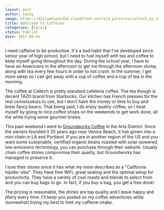 ```yaml
---
layout: post
author: Sunny
image: https://d31japmlpdv3k4.cloudfront.net/old_pictures/caltech_as_it_happens/6a0105349b8251970b01b8d29fff6c970c.jpg
title: Addicted to Caffeine
categories: [local]
status: Publish
date: 2017-09-01
---
```





I need caffeine to be productive. It's a bad habit that I've developed since senior year of high school, but I need to fuel myself with tea and coffee to keep myself going throughout the day. During the school year, I have to have an Americano in the afternoon to get me through the afternoon slump, along with tea every few hours in order to not crash. In the summer, I get more sleep so I can get away with a cup of coffee and a cup of tea in the morning.


The coffee at Caltech is pretty standard cafeteria coffee. The tea though is decent TAZO brand from Starbucks. Our kitchen has French presses for the real connoisseurs to use, but I don't have the money or time to buy and brew fancy beans. That being said, I do enjoy quality coffee, so I treat myself by going to nice coffee shops on the weekends to get work done, all the while trying some gourmet brews.


This past weekend I went to <a href="https://www.groundworkcoffee.com/">Groundworks Coffee</a> in the Arts District. Since the owners founded it 25 years ago near Venice Beach, it has grown into a mini chain in LA and Portland. If you are in another region of the US and you want some sustainable, certified organic beans roasted with solar-powered, low-emissions technology, you can purchase through their website. Usually chain coffee stores compromise their quality, but Groundworks has managed to preserve it.


I love their stores since it has what my mom describes as a "California hipster vibe". They have free WiFi, great seating and the optimal setup for productivity. They have a variety of cool roasts and blends to select from and you can buy bags to go. In fact, if you buy a bag, you get a free drink!




The pricing is reasonable, the drinks are top quality and I leave happy and jittery every time. I'll keep you posted on my coffee adventures while (somewhat) trying my best to limit my caffeine intake.

